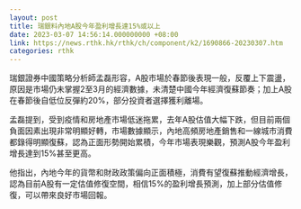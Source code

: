 ```yaml
---
layout: post
title: 瑞銀料內地A股今年盈利增長達15%或以上
date: 2023-03-07 14:56:14.000000000 +08:00
link: https://news.rthk.hk/rthk/ch/component/k2/1690866-20230307.htm
categories: rthk
---
```


瑞銀證券中國策略分析師孟磊形容，A股市場於春節後表現一般，反覆上下震盪，原因是市場仍未掌握2至3月的經濟數據，未清楚中國今年經濟復蘇節奏；加上A股在春節後自低位反彈約20%，部分投資者選擇獲利離場。

孟磊提到，受到疫情和房地產市場低迷拖累，去年A股估值大幅下跌，但目前兩個負面因素出現非常明顯好轉，市場數據顯示，內地高頻房地產銷售和一線城市消費都錄得明顯復蘇，認為正面形勢開始累積，今年市場表現樂觀，預測A股今年盈利增長達到15%甚至更高。

他指出，內地今年的貨幣和財政政策偏向正面積極，消費有望復蘇推動經濟增長，認為目前A股有一定估值修復空間，相信15%的盈利增長預測，加上部分估值修復，可以帶來良好市場回報。
